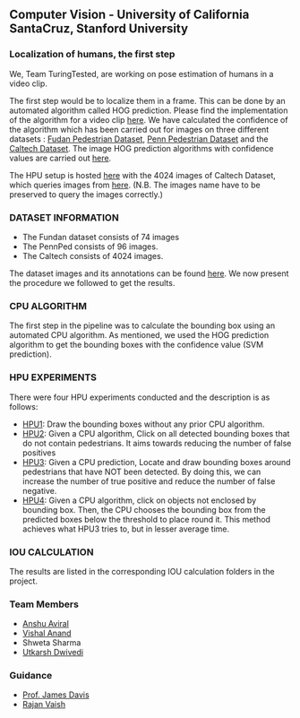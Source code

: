 ## Computer Vision - University of California SantaCruz, Stanford University

### Localization of humans, the first step

We, Team TuringTested, are working on pose estimation of humans in a video clip. 

The first step would be to localize them in a frame. This can be done by an automated algorithm called HOG prediction. Please find the implementation of the algorithm for a video clip [here](https://github.com/vishalanand/CV-UCSD/tree/master/HOG_Video). We have calculated the confidence of the algorithm which has been carried out for images on three different datasets : [Fudan Pedestrian Dataset](http://www.cis.upenn.edu/~jshi/ped_html/), [Penn Pedestrian Dataset](http://www.cis.upenn.edu/~jshi/ped_html/) and the [Caltech Dataset](http://www.vision.caltech.edu/Image_Datasets/CaltechPedestrians/). The image HOG prediction algorithms with confidence values are carried out [here](https://github.com/vishalanand/CV-UCSD/tree/master/HOG_Image).

The HPU setup is hosted [here](http://vishalanand.pythonanywhere.com/) with the 4024 images of Caltech Dataset, which queries images from [here](http://vishalanand.net/CV_UCSD_images/). (N.B. The images name have to be preserved to query the images correctly.)

### DATASET INFORMATION

* The Fundan dataset consists of 74 images
* The PennPed consists of 96 images.
* The Caltech consists of 4024 images.

The dataset images and its annotations can be found [here](https://github.com/vishalanand/CV-UCSD/tree/master/Dataset/). We now present the procedure we followed to get the results.  

### CPU ALGORITHM


The first step in the pipeline was to calculate the bounding box using an automated CPU algorithm. As mentioned, we used the HOG prediction algorithm to get the bounding boxes with the confidence value (SVM prediction).

### HPU EXPERIMENTS

There were four HPU experiments conducted and the description is as follows:
* [HPU1](http://vishalanand.pythonanywhere.com/hpu1): Draw the bounding boxes without any prior CPU algorithm.
* [HPU2](http://vishalanand.pythonanywhere.com/hpu2): Given a CPU algorithm, Click on all detected bounding boxes that do not contain pedestrians. It aims towards reducing the number of false positives
* [HPU3](http://vishalanand.pythonanywhere.com/hpu3): Given a CPU prediction, Locate and draw bounding boxes around pedestrians that have NOT been detected. By doing this, we can increase the number of true positive and reduce the number of false negative.
* [HPU4](http://vishalanand.pythonanywhere.com/hpu4): Given a CPU algorithm, click on objects not enclosed by bounding box. Then, the CPU chooses the bounding box from the predicted boxes below the threshold to place round it. This method achieves what HPU3 tries to, but in lesser average time. 

### IOU CALCULATION
The results are listed in the corresponding IOU calculation folders in the project.

### Team Members

* [Anshu Aviral](https://github.com/cyclotronian)
* [Vishal Anand](http://vishalanand.net)
* Shweta Sharma
* [Utkarsh Dwivedi](https://github.com/Utkarshdevd/)

### Guidance
* [Prof. James Davis](https://users.soe.ucsc.edu/~davis/)
* [Rajan Vaish](http://stanford.edu/~rvaish/)
